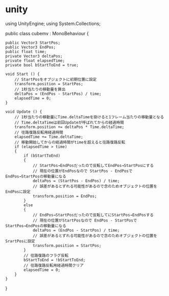 # unity
using UnityEngine;
using System.Collections;

public class cubemv : MonoBehaviour {

	public Vector3 StartPos;
	public Vector3 EndPos;
	public float time;
	private Vector3 deltaPos;
	private float elapsedTime;
	private bool bStartToEnd = true;

	void Start () {
		// StartPosをオブジェクトに初期位置に設定
		transform.position = StartPos;
		// 1秒当たりの移動量を算出
		deltaPos = (EndPos - StartPos) / time;
		elapsedTime = 0;
	}

	void Update () {
		// 1秒当たりの移動量にTime.deltaTimeを掛けると1フレーム当たりの移動量となる
		// Time.deltaTimeは前回Updateが呼ばれてからの経過時間
		transform.position += deltaPos * Time.deltaTime;
		// 往路復路反転用経過時間
		elapsedTime += Time.deltaTime;
		// 移動開始してからの経過時間がtimeを超えると往路復路反転
		if (elapsedTime > time)
		{
			if (bStartToEnd)
			{
				// StartPos→EndPosだったので反転してEndPos→StartPosにする
				// 現在の位置がEndPosなので StartPos - EndPosでEndPos→StartPosの移動量になる
				deltaPos = (StartPos - EndPos) / time;
				// 誤差があるとずれる可能性があるので念のためオブジェクトの位置をEndPosに設定
				transform.position = EndPos;
			}
			else
			{
				// EndPos→StartPosだったので反転してにStartPos→EndPosする
				// 現在の位置がStartPosなので EndPos - StartPosでStartPos→EndPosの移動量になる
				deltaPos = (EndPos - StartPos) / time;
				// 誤差があるとずれる可能性があるので念のためオブジェクトの位置をSrartPosに設定
				transform.position = StartPos;
			}
			// 往路復路のフラグ反転
			bStartToEnd = !bStartToEnd;
			// 往路復路反転用経過時間クリア
			elapsedTime = 0;
		}
	}
}
